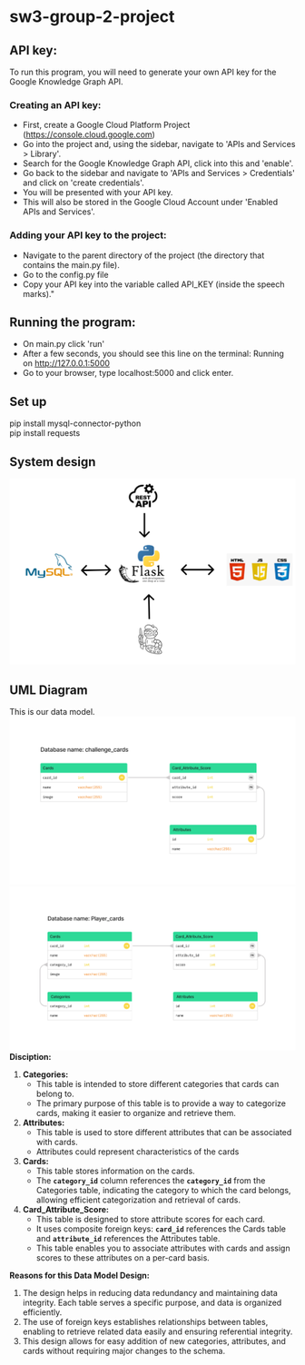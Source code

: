 # sw3-group-2-project

## API key:

To run this program, you will need to generate your own API key for the Google Knowledge Graph API.

### Creating an API key:

- First, create a Google Cloud Platform Project (https://console.cloud.google.com)
- Go into the project and, using the sidebar, navigate to 'APIs and Services > Library'.
- Search for the Google Knowledge Graph API, click into this and 'enable'.
- Go back to the sidebar and navigate to 'APIs and Services > Credentials' and click on 'create credentials'.
- You will be presented with your API key.
- This will also be stored in the Google Cloud Account under 'Enabled APIs and Services'.

### Adding your API key to the project:
- Navigate to the parent directory of the project (the directory that contains the main.py file).
- Go to the config.py file 
- Copy your API key into the variable called API_KEY (inside the speech marks)."

## Running the program:
- On main.py click 'run'
- After a few seconds, you should see this line on the terminal:
    Running on http://127.0.0.1:5000
- Go to your browser, type localhost:5000 and click enter.

## Set up
pip install mysql-connector-python  
pip install requests  
## System design
![image](https://github.com/Adaezeeke1/sw3-group-2-project/blob/main/system%20design.png)

## UML Diagram
This is our data model.
![image](https://github.com/Adaezeeke1/sw3-group-2-project/blob/main/UML%20for%20challenge_cards.jpg)
![image](https://github.com/Adaezeeke1/sw3-group-2-project/blob/main/UML%20for%20player_cards.jpg)
**Disciption:**
1. **Categories:**
    - This table is intended to store different categories that cards can belong to.
    - The primary purpose of this table is to provide a way to categorize cards, making it easier to organize and retrieve them.
2. **Attributes:**
    - This table is used to store different attributes that can be associated with cards.
    - Attributes could represent characteristics of the cards
3. **Cards:**
    - This table stores information on the cards.
    - The **`category_id`** column references the **`category_id`** from the Categories table, indicating the category to which the card belongs, allowing efficient categorization and retrieval of cards.
4. **Card_Attribute_Score:**
    - This table is designed to store attribute scores for each card.
    - It uses composite foreign keys: **`card_id`** references the Cards table and **`attribute_id`** references the Attributes table.
    - This table enables you to associate attributes with cards and assign scores to these attributes on a per-card basis.

**Reasons for this Data Model Design:**

1. The design helps in reducing data redundancy and maintaining data integrity. Each table serves a specific purpose, and data is organized efficiently.
2. The use of foreign keys establishes relationships between tables, enabling to retrieve related data easily and ensuring referential integrity.
3. This design allows for easy addition of new categories, attributes, and cards without requiring major changes to the schema.

